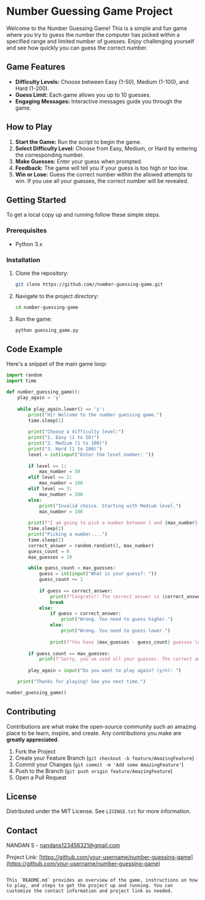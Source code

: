 # Number Guessing Game Project

Welcome to the Number Guessing Game! This is a simple and fun game where you try to guess the number the computer has picked within a specified range and limited number of guesses. Enjoy challenging yourself and see how quickly you can guess the correct number.

## Game Features

- **Difficulty Levels:** Choose between Easy (1-50), Medium (1-100), and Hard (1-200).
- **Guess Limit:** Each game allows you up to 10 guesses.
- **Engaging Messages:** Interactive messages guide you through the game.

## How to Play

1. **Start the Game:** Run the script to begin the game.
2. **Select Difficulty Level:** Choose from Easy, Medium, or Hard by entering the corresponding number.
3. **Make Guesses:** Enter your guess when prompted.
4. **Feedback:** The game will tell you if your guess is too high or too low.
5. **Win or Lose:** Guess the correct number within the allowed attempts to win. If you use all your guesses, the correct number will be revealed.

## Getting Started

To get a local copy up and running follow these simple steps.

### Prerequisites

- Python 3.x

### Installation

1. Clone the repository:

   ```sh
   git clone https://github.com//number-guessing-game.git
   ```

2. Navigate to the project directory:

   ```sh
   cd number-guessing-game
   ```

3. Run the game:

   ```sh
   python guessing_game.py
   ```

## Code Example

Here's a snippet of the main game loop:

```python
import random
import time

def number_guessing_game():
    play_again = 'y'
    
    while play_again.lower() == 'y':
        print("Hi! Welcome to the number guessing game.")
        time.sleep(1)
        
        print("Choose a difficulty level:")
        print("1. Easy (1 to 50)")
        print("2. Medium (1 to 100)")
        print("3. Hard (1 to 200)")
        level = int(input("Enter the level number: "))
        
        if level == 1:
            max_number = 50
        elif level == 2:
            max_number = 100
        elif level == 3:
            max_number = 200
        else:
            print("Invalid choice. Starting with Medium level.")
            max_number = 100
        
        print(f"I am going to pick a number between 1 and {max_number}.")
        time.sleep(2)
        print("Picking a number....")
        time.sleep(2)
        correct_answer = random.randint(1, max_number)
        guess_count = 0
        max_guesses = 10

        while guess_count < max_guesses:
            guess = int(input("What is your guess?: "))
            guess_count += 1
            
            if guess == correct_answer:
                print(f"Congrats!! The correct answer is {correct_answer}. It took you {guess_count} guesses.")
                break
            else:
                if guess < correct_answer:
                    print("Wrong. You need to guess higher.")
                else:
                    print("Wrong. You need to guess lower.")
                
                print(f"You have {max_guesses - guess_count} guesses left.")
        
        if guess_count == max_guesses:
            print(f"Sorry, you've used all your guesses. The correct answer was {correct_answer}.")
        
        play_again = input("Do you want to play again? (y/n): ")

    print("Thanks for playing! See you next time.")

number_guessing_game()
```

## Contributing

Contributions are what make the open-source community such an amazing place to be learn, inspire, and create. Any contributions you make are **greatly appreciated**.

1. Fork the Project
2. Create your Feature Branch (`git checkout -b feature/AmazingFeature`)
3. Commit your Changes (`git commit -m 'Add some AmazingFeature'`)
4. Push to the Branch (`git push origin feature/AmazingFeature`)
5. Open a Pull Request

## License

Distributed under the MIT License. See `LICENSE.txt` for more information.

## Contact

NANDAN S - nandans123456321@gmail.com

Project Link: [https://github.com/your-username/number-guessing-game](https://github.com/your-username/number-guessing-game)
```

This `README.md` provides an overview of the game, instructions on how to play, and steps to get the project up and running. You can customize the contact information and project link as needed.
